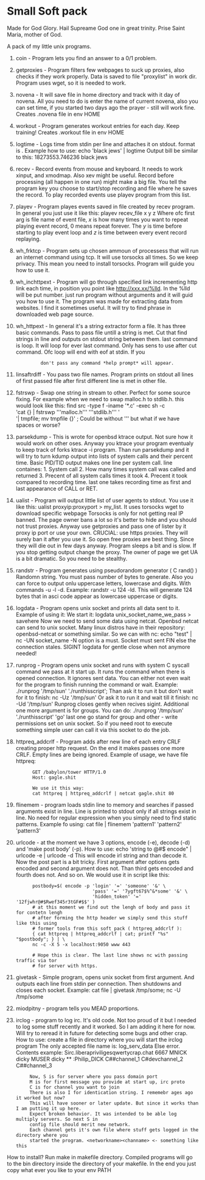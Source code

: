 # Small Soft pack
Made for God Glory.
Hail Supreame God one in great trinity.
Prise Saint Maria, mother of God.

A pack of my little unix programs.

1. coin - Program lets you find an answer
          to a 0/1 problem.

2. getproxies - Program filters few webpages
                to suck up proxies, also checks
                if they work properly. Data is
                saved to file "proxylist" in work dir.
                Program uses wget, so it is needed
                to work.

3. novena - It will save file in home directory
            and track with it day of novena.
            All you need to do is enter the name
            of current novena, also you can
            set time, if you started two days
            ago the prayer - still will work fine.
            Creates .novena file in env HOME

4. workout - Program generates workout entries
             for each day. Keep training!
             Creates .workout file in env HOME

5. logtime - Logs time from stdin per line and
             attaches it on stdout. format is
             <seconds>.<miliseconds><space>
             Example how to use:
             echo 'black jews' | logtime
             Output bill be similar to this:
             18273553.746236 black jews

6. recev - Record events from mouse and keyboard.
           It needs to work xinput, and xmodmap.
           Also xev might be useful. Record before
           processing (all happen in one run) 
           might make a big file. You tell the
           program key you choose to start/stop
           recording and file where he saves
           the record. To play recorded events
           use playev program from this list.

7. playev - Program playes events saved in file
            created by recev program. In general
            you just use it like this:
            playev recev_file x y z
            Where ofc first arg is file name of
            event file, *x* is how many times
            you want to repeat playing event
            record, 0 means repeat forever.
            The *y* is time before starting to
            play event loop and *z* is time
            between every event record replaying.

8. wh_frktcp - Program sets up chosen ammoun of
               processess that will run an internet
               command using tcp. It will use torsocks
               all times. So we keep privacy.
               This mean you need to install torsocks.
               Program will guide you how to use it.

9. wh_inchttpext - Program will go through specified
                   link incrementing http link each time,
                   in position you point like http://xxx.xx/%lld.
                   In the %lld will be put number. just run program
                   without arguments and it will guid you how to
                   use it. The program was made for extracting data
                   from websites. I find it sometimes useful.
                   It will try to find phrase in downloaded web
                   page source. 

10. wh_httpext - In general it's a string extractor form a file.
                 It has three basic commands. Pass to pass file
                 untill a string is met. Cut that find strings
                 in line and outputs on stdout string between them.
                 last command is loop. It will loop for ever last
                 command. Only has sens to use after cut command.
                 Ofc loop will end with eof at stdin. If you 

                 don't pass any command *help prompt* will appear. 
11. linsaftrdiff - You pass two file names. Program prints on stdout
                   all lines of first passed file after first different
                   line is met in other file.

12. fstrswp - Swap one string in stream to other. 
              Perfect for some source fixing.
              For example when we need to swap malloc.h to stdlib.h.
              this would look like this:
              find src -type f -iname '*.c' -exec sh -c \
                   'cat {} | fstrswp '\''malloc.h'\'' '\''stdlib.h'\'' ' \
                   '| tmpfile; mv tmpfile {}' \;
              Could be without '\'' but what if we have spaces or worse?

13. parsekdump - This is wrote for openbsd ktrace output. Not sure how it
                 would work on other oses. Anyway you ktrace your program
                 eventualy to keep track of forks ktrace -i program.
                 Than run parsekdump and it will try to turn kdump output
                 into lists of system calls and their percent time.
                 Basic PID/TID output makes one line per system call.
                 line containes:
                 1. System call
                 2. How many times system call was called and returned
                 3. Precent of all system calls times it took
                 4. Precent it took compared to recording time.
                 last one takes recording time as first and last appearance
                 of CALL or RET.

14. ualist - Program will output little list of user agents to stdout.
             You use it like this: ualist proxyip:proxyport > my_list.
             It uses torsocks wget to download specific webpage
             Torsocks is only for not getting real IP banned.
             The page owner bans a lot so it's better to hide and
             you should not trust proxies.
             Anyway use getproxies and pass one of lister by it proxy ip port
             or use your own.
             CRUCIAL: use https proxies.
             They will surely ban it after you use it.
             So open free proxies are best thing. Since they will die out
             in few days anyway.
             Program sleeps a bit and is slow. If you stop getting output
             change the proxy. The owner of page we get UA is a bit dramatic.
             So you need to be stealthy.

15. randstr - Program generates using pseudorandom generator ( C rand() )
              Randomn string. You must pass number of bytes to generate.
              Also you can force to output onlu uppercase letters, lowercase
              and digits. With commands -u -l -d.
              Example: randstr -u 124 -ld. This will generate 124 bytes
              that in asci code appear as lowercase uppercase or digits.

16. logdata - Program opens unix socket and prints all data sent to it.
              Example of using it:
              We start it: logdata unix_socket_name_we_pass > savehere
              Now we need to send some data using netcat.
              Openbsd netcat can send to unix socket. 
              Many linux distros have in their repository: openbsd-netcat
              or something similar. So we can with nc:
              echo "test" | nc -UN socket_name
              -N option is a must. Socket must sent FIN else the connection stales.
              SIGINT logdata for gentle close when not anymore needed!

17. runprog - Program opens unix socket and runs with system C syscall
              command we pass at it start up. It runs the command when
              there is opened connection. It ignores sent data.  You can either
              not even wait for the program to finish running the command
              or wait.
              Example: ./runprog '/tmp/sun' './runthisscript';
              Than ask it to run it but don't wait for it to finish: nc -Uz '/tmp/sun'
              Or ask it to run it and wait till it finish: nc -Ud '/tmp/sun'
              Runprog closes gently when recives sigint. Additional one more argument
              is for groups. You can do:
              ./runprog '/tmp/sun' './runthisscript' 'go'
              last one go stand for group and other - write permissions set on
              unix socket. So if you need root to execute something simple user
              can call it via this socket to do the job.

18. httpreq_addcrlf - Program adds after new line of each entry CRLF creating
              proper http request. On the end it makes passes one more CRLF.
              Empty lines are being ignored. Example of usage, we have file httpreq:
              
              GET /babylon/tower HTTP/1.0
              Host: gagle.shit
              
              We use it this way:
              cat httpreq | httpreq_addcrlf | netcat gagle.shit 80

19. flinemem - program loads stdin line to memory and searches if passed arguments
	      exist in line. Line is printed to stdout only if all strings exist in line.
              No need for regular expression when you simply need to find static patterns.
              Example fo using:  cat file | flinemem 'pattern1' 'pattern2' 'pattern3' 

20. urlcode - at the moment we have 3 options, encode (-e), decode (-d)  and
              'make post body' (-p). How to use:
              echo 'string to @#$ encode" | urlcode -e | urlcode -d
              This will encode irl string and than decode it. Now the post part is a bit tricky.
              First argument after options gets encoded and second argument does not.
              Than third gets encoded and fourth does not. And so on.
              We would use it in script like this:

              postbody=$( encode -p 'login' '=' 'someone' '&' \
                                    'pass' '=' '7ygft67$%^&*some' '&' \
                                    'hidden_token' '=' '12fjwhr@#$Rwef345r3tGF#$$' )
              # at this moment we find out the lengh of body and pass it for contetn lengh 
              # after forming the http header we simply send this stuff like this using 
              # former tools from this soft pack ( httpreq_addcrlf ):
              { cat httpreq | httpreq_addcrlf | cat; printf "%s" "$postbody"; } | \
              nc -c -X 5 -x localhost:9050 www 443

              # Hope this is clear. The last line shows nc with passing traffic via tor
              # for server with https.

21. givetask - Simple program, opens unix socket from first argument. And outputs each line
               from stdin per connection. Then shutdowns and closes each socket. Example:
               cat file | givetask /tmp/some; nc -U /tmp/some 

22. miodpitny - program tells you MEAD proportions. 

23. irclog - program to log irc. It's old code. Not too proud of it but I needed to log
             some stuff recently and it worked. So I am adding it here for now.
             Will try to reread it in future for detecting some bugs and other crap.
             How to use: create a file in directory where you will start the irclog program
             The only accepted file name is: log_serv_data
             Else error.
             Contents example:
             Sirc.liberapriviligesqwertycrap.chat 6667
             MNICK dicky 
             MUSER dicky ** :Philip_DICK
             C##channel_1
             C#devchannel_2
             C##channel_3
             
             Now, S is for server where you pass domain port
             M is for first message you provide at start up, irc proto
             C is for channel you want to join
             There is also I for identication string. I rememebr ages ago it worked but now?
             This will have sooner or later update. But since it works than I am putting it up here.
             Expect broken behavior. It was intended to be able log multiply servers. So next S in 
             config file should merit new network.
             Each channel gets it's own file where stuff gets logged in the directory where you 
             started the program. <networkname><channame> <- something like this

How to install?
Run make in makefile directory.
Compiled programs will go to the bin directory
inside the directory of your makefile.
In the end you just copy what ever you like
to your env PATH

